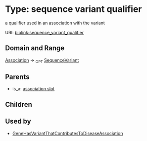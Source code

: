 
# Type: sequence variant qualifier


a qualifier used in an association with the variant

URI: [biolink:sequence_variant_qualifier](https://w3id.org/biolink/vocab/sequence_variant_qualifier)


## Domain and Range

[Association](Association.md) ->  <sub>OPT</sub> [SequenceVariant](SequenceVariant.md)

## Parents

 *  is_a: [association slot](association_slot.md)

## Children


## Used by

 * [GeneHasVariantThatContributesToDiseaseAssociation](GeneHasVariantThatContributesToDiseaseAssociation.md)
